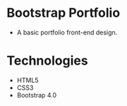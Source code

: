 # Bootstrap Portfolio


* A basic portfolio front-end design.

# Technologies
* HTML5
* CSS3
* Bootstrap 4.0
